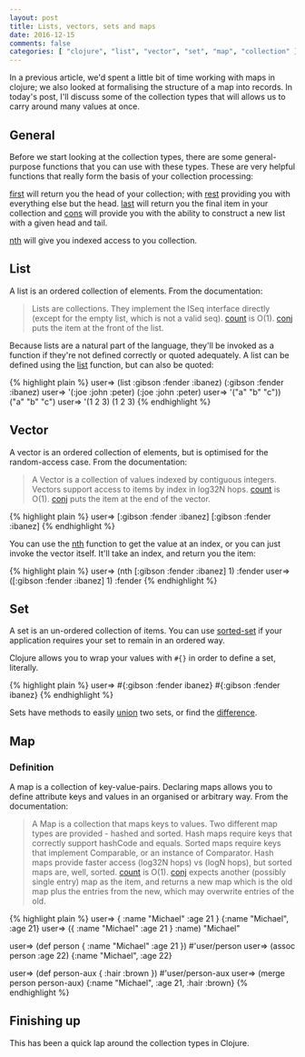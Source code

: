```yaml
---
layout: post
title: Lists, vectors, sets and maps
date: 2016-12-15
comments: false
categories: [ "clojure", "list", "vector", "set", "map", "collection" ]
---
```


In a previous article, we'd spent a little bit of time working with maps in clojure; we also looked at formalising the structure of a map into records. In today's post, I'll discuss some of the collection types that will allows us to carry around many values at once.

## General

Before we start looking at the collection types, there are some general-purpose functions that you can use with these types. These are very helpful functions that really form the basis of your collection processing:

[first](https://clojuredocs.org/clojure.core/first) will return you the head of your collection; with [rest](https://clojuredocs.org/clojure.core/rest) providing you with everything else but the head. [last](https://clojuredocs.org/clojure.core/last) will return you the final item in your collection and [cons](https://clojuredocs.org/clojure.core/cons) will provide you with the ability to construct a new list with a given head and tail.

[nth](https://clojuredocs.org/clojure.core/nth) will give you indexed access to you collection.

## List

A list is an ordered collection of elements. From the documentation:

> Lists are collections. They implement the ISeq interface directly (except for the empty list, which is not a valid seq). [count](http://clojure.github.io/clojure/clojure.core-api.html#clojure.core/count) is O(1). [conj](http://clojure.github.io/clojure/clojure.core-api.html#clojure.core/conj) puts the item at the front of the list.

Because lists are a natural part of the language, they'll be invoked as a function if they're not defined correctly or quoted adequately. A list can be defined using the [list](https://clojuredocs.org/clojure.core/list*) function, but can also be quoted:

{% highlight plain %}
user=> (list :gibson :fender :ibanez)
(:gibson :fender :ibanez)
user=> '(:joe :john :peter)
(:joe :john :peter)
user=> '("a" "b" "c"))
("a" "b" "c")
user=> '(1 2 3)
(1 2 3)
{% endhighlight %}

## Vector

A vector is an ordered collection of elements, but is optimised for the random-access case. From the documentation:

> A Vector is a collection of values indexed by contiguous integers. Vectors support access to items by index in log32N hops. [count](http://clojure.github.io/clojure/clojure.core-api.html#clojure.core/count) is O(1). [conj](http://clojure.github.io/clojure/clojure.core-api.html#clojure.core/conj) puts the item at the end of the vector.

{% highlight plain %}
user=> [:gibson :fender :ibanez]
[:gibson :fender :ibanez]
{% endhighlight %}

You can use the [nth](https://clojuredocs.org/clojure.core/nth) function to get the value at an index, or you can just invoke the vector itself. It'll take an index, and return you the item:

{% highlight plain %}
user=> (nth [:gibson :fender :ibanez] 1)
:fender
user=> ([:gibson :fender :ibanez] 1)
:fender
{% endhighlight %}

## Set

A set is an un-ordered collection of items. You can use [sorted-set](http://clojure.github.io/clojure/clojure.core-api.html#clojure.core/sorted-set) if your application requires your set to remain in an ordered way.

Clojure allows you to wrap your values with `#{}` in order to define a set, literally. 

{% highlight plain %}
user=> #{:gibson :fender ibanez}
#{:gibson :fender ibanez}
{% endhighlight %}

Sets have methods to easily [union](https://clojuredocs.org/clojure.set/union) two sets, or find the [difference](https://clojuredocs.org/clojure.set/difference). 

## Map

### Definition

A map is a collection of key-value-pairs. Declaring maps allows you to define attribute keys and values in an organised or arbitrary way. From the documentation:

> A Map is a collection that maps keys to values. Two different map types are provided - hashed and sorted. Hash maps require keys that correctly support hashCode and equals. Sorted maps require keys that implement Comparable, or an instance of Comparator. Hash maps provide faster access (log32N hops) vs (logN hops), but sorted maps are, well, sorted. [count](http://clojure.github.io/clojure/clojure.core-api.html#clojure.core/count) is O(1). [conj](http://clojure.github.io/clojure/clojure.core-api.html#clojure.core/conj) expects another (possibly single entry) map as the item, and returns a new map which is the old map plus the entries from the new, which may overwrite entries of the old. 

{% highlight plain %}
user=> { :name "Michael" :age 21 }
{:name "Michael", :age 21}
user=> ({ :name "Michael" :age 21 } :name)
"Michael"

user=> (def person { :name "Michael" :age 21 })
#'user/person
user=> (assoc person :age 22)
{:name "Michael", :age 22}

user=> (def person-aux { :hair :brown })
#'user/person-aux
user=> (merge person person-aux)
{:name "Michael", :age 21, :hair :brown}
{% endhighlight %}

## Finishing up

This has been a quick lap around the collection types in Clojure.

